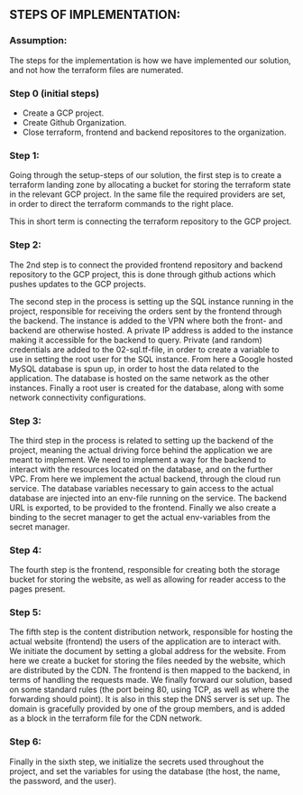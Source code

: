 ## STEPS OF IMPLEMENTATION:

### Assumption: 
The steps for the implementation is how we have implemented our solution, and not how the terraform files are numerated.

### Step 0 (initial steps)

- Create a GCP project.
- Create Github Organization.
- Close terraform, frontend and backend repositores to the organization.


### Step 1:

Going through the setup-steps of our solution, the first step is to create a terraform landing zone by allocating a bucket for storing the terraform state in the relevant GCP project. In the same file the required providers are set, in order to direct the terraform commands to the right place.

This in short term is connecting the terraform repository to the GCP project.

### Step 2:

The 2nd step is to connect the provided frontend repository and backend repository to the GCP project, this is done through github actions which pushes updates to the GCP projects.

The second step in the process is setting up the SQL instance running in the project, responsible for receiving the orders sent by the frontend through the backend. The instance is added to the VPN where both the front- and backend are otherwise hosted. A private IP address is added to the instance making it accessible for the backend to query. Private (and random) credentials are added to the 02-sql.tf-file, in order to create a variable to use in setting the root user for the SQL instance. From here a Google hosted MySQL database is spun up, in order to host the data related to the application. The database is hosted on the same network as the other instances. Finally a root user is created for the database, along with some network connectivity configurations.

### Step 3:


The third step in the process is related to setting up the backend of the project, meaning the actual driving force behind the application we are meant to implement. We need to implement a way for the backend to interact with the resources located on the database, and on the further VPC. From here we implement the actual backend, through the cloud run service. The database variables necessary to gain access to the actual database are injected into an env-file running on the service. The backend URL is exported, to be provided to the frontend. Finally we also create a binding to the secret manager to get the actual env-variables from the secret manager.

### Step 4:

The fourth step is the frontend, responsible for creating both the storage bucket for storing the website, as well as allowing for reader access to the pages present.


### Step 5:
The fifth step is the content distribution network, responsible for hosting the actual website (frontend) the users of the application are to interact with. We initiate the document by setting a global address for the website. From here we create a bucket for storing the files needed by the website, which are distributed by the CDN. The frontend is then mapped to the backend, in terms of handling the requests made. We finally forward our solution, based on some standard rules (the port being 80, using TCP, as well as where the forwarding should point). It is also in this step the DNS server is set up. The domain is gracefully provided by one of the group members, and is added as a block in the terraform file for the CDN network.


### Step 6:
Finally in the sixth step, we initialize the secrets used throughout the project, and set the variables for using the database (the host, the name, the password, and the user).
